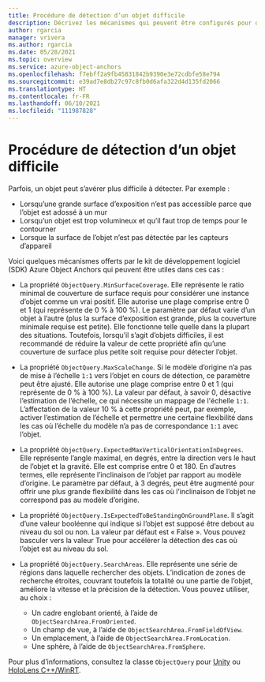 ```yaml
---
title: Procédure de détection d’un objet difficile
description: Décrivez les mécanismes qui peuvent être configurés pour détecter des objets difficiles.
author: rgarcia
manager: vrivera
ms.author: rgarcia
ms.date: 05/28/2021
ms.topic: overview
ms.service: azure-object-anchors
ms.openlocfilehash: f7ebff2a9fb45831842b9390e3e72cdbfe58e794
ms.sourcegitcommit: e39ad7e8db27c97c8fb0d6afa322d4d135fd2066
ms.translationtype: HT
ms.contentlocale: fr-FR
ms.lasthandoff: 06/10/2021
ms.locfileid: "111987828"
---
```

# <a name="how-to-detect-a-difficult-object"></a>Procédure de détection d’un objet difficile

Parfois, un objet peut s’avérer plus difficile à détecter. Par exemple :

- Lorsqu’une grande surface d’exposition n’est pas accessible parce que l’objet est adossé à un mur
- Lorsqu’un objet est trop volumineux et qu’il faut trop de temps pour le contourner
- Lorsque la surface de l’objet n’est pas détectée par les capteurs d’appareil

Voici quelques mécanismes offerts par le kit de développement logiciel (SDK) Azure Object Anchors qui peuvent être utiles dans ces cas :

- La propriété `ObjectQuery.MinSurfaceCoverage`. Elle représente le ratio minimal de couverture de surface requis pour considérer une instance d’objet comme un vrai positif. Elle autorise une plage comprise entre 0 et 1 (qui représente de 0 % à 100 %). Le paramètre par défaut varie d’un objet à l’autre (plus la surface d’exposition est grande, plus la couverture minimale requise est petite). Elle fonctionne telle quelle dans la plupart des situations. Toutefois, lorsqu’il s’agit d’objets difficiles, il est recommandé de réduire la valeur de cette propriété afin qu’une couverture de surface plus petite soit requise pour détecter l’objet.

- La propriété `ObjectQuery.MaxScaleChange`. Si le modèle d’origine n’a pas de mise à l’échelle `1:1` vers l’objet en cours de détection, ce paramètre peut être ajusté. Elle autorise une plage comprise entre 0 et 1 (qui représente de 0 % à 100 %). La valeur par défaut, à savoir 0, désactive l’estimation de l’échelle, ce qui nécessite un mappage de l'échelle `1:1`. L’affectation de la valeur 10 % à cette propriété peut, par exemple, activer l’estimation de l’échelle et permettre une certaine flexibilité dans les cas où l’échelle du modèle n’a pas de correspondance `1:1` avec l’objet.

- La propriété `ObjectQuery.ExpectedMaxVerticalOrientationInDegrees`. Elle représente l’angle maximal, en degrés, entre la direction vers le haut de l’objet et la gravité. Elle est comprise entre 0 et 180. En d’autres termes, elle représente l’inclinaison de l’objet par rapport au modèle d’origine. Le paramètre par défaut, à 3 degrés, peut être augmenté pour offrir une plus grande flexibilité dans les cas où l’inclinaison de l’objet ne correspond pas au modèle d’origine.

- La propriété `ObjectQuery.IsExpectedToBeStandingOnGroundPlane`. Il s’agit d’une valeur booléenne qui indique si l’objet est supposé être debout au niveau du sol ou non. La valeur par défaut est « False ». Vous pouvez basculer vers la valeur True pour accélérer la détection des cas où l’objet est au niveau du sol.

- La propriété `ObjectQuery.SearchAreas`. Elle représente une série de régions dans laquelle rechercher des objets. L’indication de zones de recherche étroites, couvrant toutefois la totalité ou une partie de l’objet, améliore la vitesse et la précision de la détection. Vous pouvez utiliser, au choix :

  - Un cadre englobant orienté, à l’aide de `ObjectSearchArea.FromOriented`.
  - Un champ de vue, à l’aide de `ObjectSearchArea.FromFieldOfView`.
  - Un emplacement, à l’aide de `ObjectSearchArea.FromLocation`.
  - Une sphère, à l’aide de `ObjectSearchArea.FromSphere`.

Pour plus d’informations, consultez la classe `ObjectQuery` pour [Unity](/dotnet/api/microsoft.azure.objectanchors.objectquery) ou [HoloLens C++/WinRT](/cpp/api/object-anchors/winrt/objectquery).
